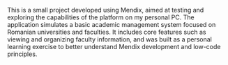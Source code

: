 This is a small project developed using Mendix, aimed at testing and exploring the capabilities of the platform on my personal PC. The application simulates a basic academic management system focused on Romanian universities and faculties. It includes core features such as viewing and organizing faculty information, and was built as a personal learning exercise to better understand Mendix development and low-code principles.
 
